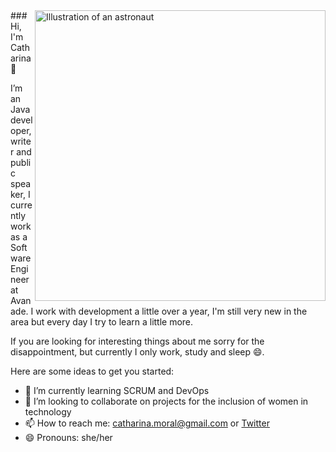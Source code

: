 <img align="right" src="https://user-images.githubusercontent.com/41528935/109573746-1212b680-7ace-11eb-85b4-a426ad1f505e.png" alt="Illustration of an astronaut"  height=465px />
### Hi, I'm Catharina 👋

I’m an Java developer, writer and public speaker, I currently work as a Software Engineer at Avanade. I work with development a little over a year, I'm still very new in the area but every day I try to learn a little more.

If you are looking for interesting things about me sorry for the disappointment, but currently I only work, study and sleep 😄.

Here are some ideas to get you started:

- 🌱 I’m currently learning SCRUM and DevOps
- 👯 I’m looking to collaborate on projects for the inclusion of women in technology
- 📫 How to reach me: catharina.moral@gmail.com or [Twitter](https://twitter.com/devcatota)
- 😄 Pronouns: she/her
